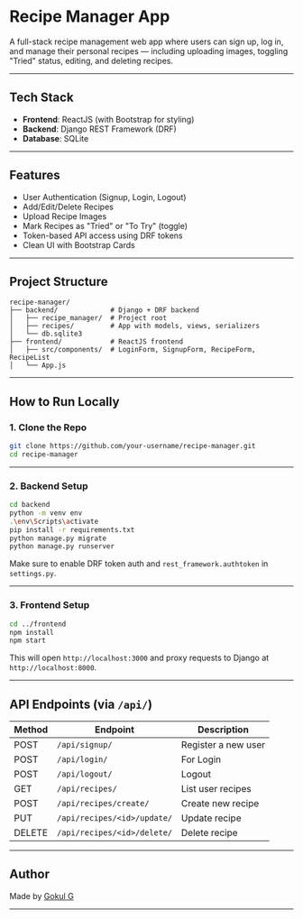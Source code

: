 #  Recipe Manager App

A full-stack recipe management web app where users can sign up, log in, and manage their personal recipes — including uploading images, toggling "Tried" status, editing, and deleting recipes.

---

##  Tech Stack

- **Frontend**: ReactJS (with Bootstrap for styling)
- **Backend**: Django REST Framework (DRF)
- **Database**: SQLite

---

## Features

-  User Authentication (Signup, Login, Logout)
-  Add/Edit/Delete Recipes
-  Upload Recipe Images
-  Mark Recipes as "Tried" or "To Try" (toggle)
-  Token-based API access using DRF tokens
-  Clean UI with Bootstrap Cards

---

##  Project Structure

```
recipe-manager/
├── backend/             # Django + DRF backend
│   ├── recipe_manager/  # Project root
│   ├── recipes/         # App with models, views, serializers
│   └── db.sqlite3
├── frontend/            # ReactJS frontend
│   ├── src/components/  # LoginForm, SignupForm, RecipeForm, RecipeList
│   └── App.js
```

---

##  How to Run Locally

### 1. Clone the Repo
```bash
git clone https://github.com/your-username/recipe-manager.git
cd recipe-manager
```

---

### 2. Backend Setup

```bash
cd backend
python -m venv env
.\env\Scripts\activate 
pip install -r requirements.txt  
python manage.py migrate
python manage.py runserver
```

 Make sure to enable DRF token auth and `rest_framework.authtoken` in `settings.py`.

---

### 3. Frontend Setup

```bash
cd ../frontend
npm install
npm start
```

This will open `http://localhost:3000` and proxy requests to Django at `http://localhost:8000`.

---

##  API Endpoints (via `/api/`)

| Method | Endpoint                  | Description           |
|--------|---------------------------|-----------------------|
| POST   | `/api/signup/`            | Register a new user  |
| POST   | `/api/login/`             | For Login            |
| POST   | `/api/logout/`            | Logout                |
| GET    | `/api/recipes/`           | List user recipes     |
| POST   | `/api/recipes/create/`    | Create new recipe     |
| PUT    | `/api/recipes/<id>/update/` | Update recipe       |
| DELETE | `/api/recipes/<id>/delete/` | Delete recipe       |

---

##  Author

Made by [Gokul G](https://www.linkedin.com/in/gokul-g50/)

---

